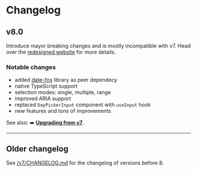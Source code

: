 # Changelog

## v8.0

Introduce mayor breaking changes and is mostly incompatible with v7. Head over the [redesigned website](https://react-day-picker.js.org) for more details.

### Notable changes

- added [date-fns](http://date-fns.org) library as peer dependecy
- native TypeScript support
- selection modes: single, multiple, range
- improved ARIA support
- replaced `DayPickerInput` component with `useInput` hook
- new features and tons of improvements

See also: ➡️ **[Upgrading from v7](https://react-day-picker.js.org/guides/upgrading)**.

---

## Older changelog

See [/v7/CHANGELOG.md](https://github.com/gpbl/react-day-picker/blob/v7/CHANGELOG.md) for the changelog of versions before 8.
